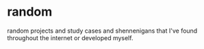 # random
random projects and study cases and shennenigans that I've found throughout the internet or developed myself.
